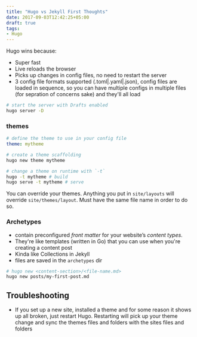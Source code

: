 ```yaml
---
title: "Hugo vs Jekyll First Thoughts"
date: 2017-09-03T12:42:25+05:00
draft: true
tags:
- Hugo
---
```


Hugo wins because:

- Super fast
- Live reloads the browser
- Picks up changes in config files, no need to restart the server
- 3 config file formats supported (.toml|.yaml|.json), config files are loaded in sequence, so you can have multiple configs in multiple files (for sepration of concerns sake) and they'll all load

```bash
# start the server with Drafts enabled
hugo server -D
```

### themes

```yaml
# define the theme to use in your config file
theme: mytheme
```

```bash
# create a theme scaffolding
hugo new theme mytheme

# change a theme on runtime with `-t`
hugo -t mytheme # build
hugo serve -t mytheme # serve
```

You can override your themes. Anything you put in `site/layouts` will override `site/themes/layout`. Must have the same file name in order to do so.


### Archetypes

- contain preconfigured _front matter_ for your website’s _content types_.
- They're like templates (written in Go) that you can use when you're creating a content post
- Kinda like Collections in Jekyll
- files are saved in the `archetypes` dir

```bash
# hugo new <content-section>/<file-name.md>
hugo new posts/my-first-post.md

```

Troubleshooting
---

- If you set up a new site, installed a theme and for some reason it shows up all broken, just restart Hugo. Restarting will pick up your theme change and sync the themes files and folders with the sites files and folders